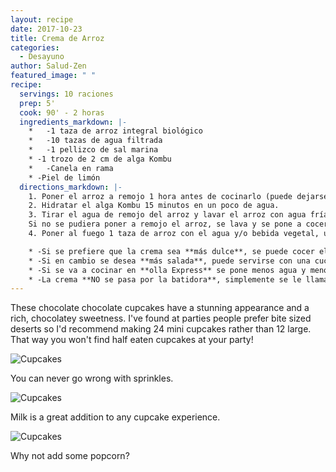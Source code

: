 ```yaml
---
layout: recipe
date: 2017-10-23
title: Crema de Arroz
categories:
  - Desayuno
author: Salud-Zen
featured_image: " "
recipe:
  servings: 10 raciones
  prep: 5'
  cook: 90' - 2 horas
  ingredients_markdown: |-
    *	-1 taza de arroz integral biológico
    *	-10 tazas de agua filtrada
    *	-1 pellizco de sal marina
    * -1 trozo de 2 cm de alga Kombu
    *	-Canela en rama
    * -Piel de limón
  directions_markdown: |-
    1. Poner el arroz a remojo 1 hora antes de cocinarlo (puede dejarse a remojo incluso unas horas o toda la noche).
    2. Hidratar el alga Kombu 15 minutos en un poco de agua.
    3. Tirar el agua de remojo del arroz y lavar el arroz con agua fría bajo el grifo varias veces utilizando un colador. También podemos remojar el cereal durante el día y cocerlo a última hora de la noche.
    Si no se pudiera poner a remojo el arroz, se lava y se pone a cocer con un trocito de alga Kombu directamente sin previo remojo del alga ni del arroz.
    4. Poner al fuego 1 taza de arroz con el agua y/o bebida vegetal, un pellizco de sal marina y el alga Kombu con su agua de remojo y cocerlo durante 90’ a 120´ empezando a fuego fuerte y cuando comience a hervir seguir a fuego lento, tapado, sin remover.

    * -Si se prefiere que la crema sea **más dulce**, se puede cocer el arroz junto con canela en rama y piel de limón, y los últimos minutos de la cocción echar unas pasas biológicas, algún orejón biológico o arándanos (el orejón hay que cortarlo en cachitos). Si la crema se va hacer para varios días, mejor echar las pasas, orejones u arándanos por la mañana cuando calentemos la ración de crema que nos vayamos a comer. Por la mañana justo antes de tomarla, también se puede echar para endulzar y calentar, un poco de bebida de arroz, canela molida o melaza de arroz.
    * -Si en cambio se desea **más salada**, puede servirse con una cucharadita de Gomasio y perejil picado crudo.
    * -Si se va a cocinar en **olla Express** se pone menos agua y menos tiempo, sería aproximadamente 60 minutos de cocción, 6 de agua y 2 de bebida de arroz  por 1 de arroz.
    * -La crema **NO se pasa por la batidora**, simplemente se le llama crema porque se cuece con mucha agua mucho tiempo, y queda como cremosa.
---
```

These chocolate chocolate cupcakes have a stunning appearance and a rich, chocolatey sweetness. I've found at parties people prefer bite sized deserts so I'd recommend making 24 mini cupcakes rather than 12 large. That way you won't find half eaten cupcakes at your party!

![Cupcakes](https://images.unsplash.com/photo-1448131063153-f1e240f98a72?w=1560&h=940&fit=crop)

You can never go wrong with sprinkles.

![Cupcakes](https://images.unsplash.com/photo-1420730614543-e39f93134b0d?w=1560&h=940&fit=crop)

Milk is a great addition to any cupcake experience.

![Cupcakes](https://images.unsplash.com/photo-1457508252818-162dc1934c2f?w=1560&h=940&fit=crop)

Why not add some popcorn?

